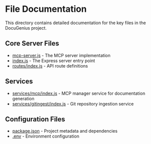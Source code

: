 # File Documentation

This directory contains detailed documentation for the key files in the DocuGenius project.

## Core Server Files

- [mcp-server.js](./mcp-server.md) - The MCP server implementation
- [index.js](./server-index.md) - The Express server entry point
- [routes/index.js](./routes.md) - API route definitions

## Services

- [services/mcp/index.js](./mcp-service.md) - MCP manager service for documentation generation
- [services/gitingest/index.js](./gitingest-service.md) - Git repository ingestion service

## Configuration Files

- [package.json](./package-json.md) - Project metadata and dependencies
- [.env](./env-file.md) - Environment configuration 